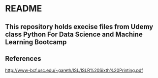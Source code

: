 # README

## This repository holds execise files from Udemy class **Python For Data Science and Machine Learning Bootcamp**

## References

http://www-bcf.usc.edu/~gareth/ISL/ISLR%20Sixth%20Printing.pdf